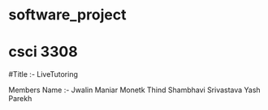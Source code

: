 # software_project
# csci 3308

#Title :-   LiveTutoring


Members Name :-  Jwalin Maniar
                 Monetk Thind
                 Shambhavi Srivastava
                 Yash Parekh



